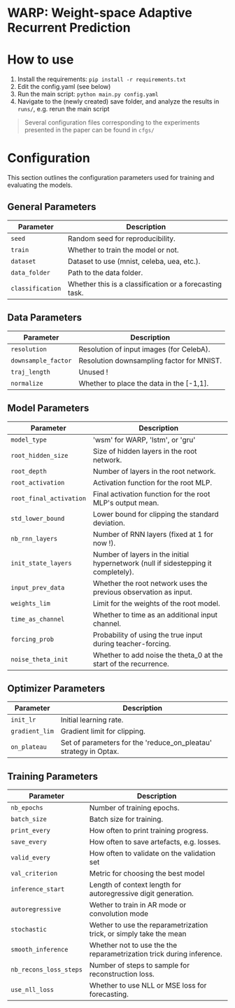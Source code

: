 # WARP: Weight-space Adaptive Recurrent Prediction


# How to use
1. Install the requirements: `pip install -r requirements.txt`
2. Edit the config.yaml (see below)
3. Run the main script: `python main.py config.yaml`
4. Navigate to the (newly created) save folder, and analyze the results in `runs/`, e.g. rerun the main script


> Several configuration files corresponding to the experiments presented in the paper can be found in `cfgs/`





# Configuration
This section outlines the configuration parameters used for training and evaluating the models.

## General Parameters

| Parameter          | Description                                                    |
|-------------------|----------------------------------------------------------------|
| `seed`            | Random seed for reproducibility.                               |
| `train`           | Whether to train the model or not.                               |
| `dataset`         | Dataset to use (mnist, celeba, uea, etc.). |
| `data_folder`     | Path to the data folder.                                        |
| `classification`  | Whether this is a classification or a forecasting task.       |


## Data Parameters

| Parameter          | Description                          |
|-------------------|--------------------------------------|
| `resolution`      | Resolution of input images (for CelebA).             |
| `downsample_factor`  | Resolution downsampling factor for MNIST.             |
| `traj_length`  | Unused !     |
| `normalize`  | Whether to place the data in the [-1,1].     |

## Model Parameters

| Parameter                    | Description                                                              |
|-----------------------------|--------------------------------------------------------------------------|
| `model_type`            | 'wsm' for WARP, 'lstm', or 'gru'                 |
| `root_hidden_size`           | Size of hidden layers in the root network.                                           |
| `root_depth`                 | Number of layers in the root network.                                               |
| `root_activation`                 | Activation function for the root MLP.                                               |
| `root_final_activation`                 | Final activation function for the root MLP's output mean.                                               |
| `std_lower_bound`                 | Lower bound for clipping the standard deviation.                                               |
| `nb_rnn_layers`            | Number of RNN layers (fixed at 1 for now !).                                          |
| `init_state_layers`             | Number of layers in the initial hypernetwork (null if sidestepping it completely).                           |
| `input_prev_data`            | Whether the root network uses the previous observation as input.                 |
| `weights_lim`               | Limit for the weights of the root model.                                  |
| `time_as_channel`      | Whether to time as an additional input channel.                               |
| `forcing_prob`       | Probability of using the true input during teacher-forcing.         |
| `noise_theta_init`  | Whether to add noise the theta_0 at the start of the recurrence.           |

## Optimizer Parameters

| Parameter            | Description                                   |
|----------------------|-----------------------------------------------|
| `init_lr`            | Initial learning rate.                           |
| `gradient_lim`       | Gradient limit for clipping.                          |
| `on_plateau` | Set of parameters for the 'reduce_on_pleatau' strategy in Optax.        |


## Training Parameters

| Parameter                  | Description                                                                |
|---------------------------|----------------------------------------------------------------------------|
| `nb_epochs`                | Number of training epochs.                                                |
| `batch_size`               | Batch size for training.                                                  |
| `print_every`              | How often to print training progress.                                       |
| `save_every`           | How often to save artefacts, e.g. losses.                                                |
| `valid_every`           | How often to validate on the validation set                                                |
| `val_criterion`           | Metric for choosing the best model                     |
| `inference_start`         | Length of context length for autoregressive digit generation.             |
| `autoregressive`          | Wether to train in AR mode or convolution mode       |
| `stochastic`          | Wether to use the reparametrization trick, or simply take the mean             |
| `smooth_inference`             | Whether not to use the the reparametrization trick during inference.                                                  |
| `nb_recons_loss_steps`     | Number of steps to sample for reconstruction loss.                        |
| `use_nll_loss`             | Whether to use NLL or MSE loss for forecasting.                                                  |
